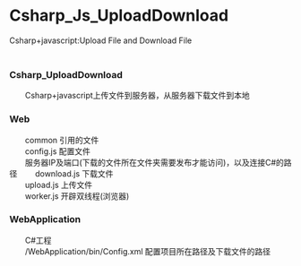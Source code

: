 # Csharp_Js_UploadDownload
Csharp+javascript:Upload File and Download File  
　　
　　
　　
　　
### Csharp_UploadDownload
　　Csharp+javascript上传文件到服务器，从服务器下载文件到本地　　
　　
### Web
　　common 引用的文件  
　　config.js 配置文件  
　　服务器IP及端口(下载的文件所在文件夹需要发布才能访问)，以及连接C#的路径
　　download.js 下载文件  
　　upload.js 上传文件  
　　worker.js 开辟双线程(浏览器)　　
　　
### WebApplication
　　C#工程  
　　/WebApplication/bin/Config.xml 配置项目所在路径及下载文件的路径　
